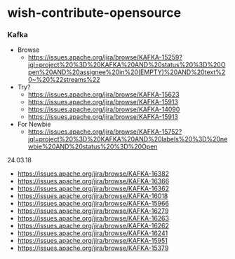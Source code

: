 # wish-contribute-opensource



### Kafka
- Browse
  - https://issues.apache.org/jira/browse/KAFKA-15259?jql=project%20%3D%20KAFKA%20AND%20status%20%3D%20Open%20AND%20assignee%20in%20(EMPTY)%20AND%20text%20~%20%22streams%22
- Try? 
  - https://issues.apache.org/jira/browse/KAFKA-15623
  - https://issues.apache.org/jira/browse/KAFKA-15913
  - https://issues.apache.org/jira/browse/KAFKA-14090
  - https://issues.apache.org/jira/browse/KAFKA-15913
- For Newbie
  - https://issues.apache.org/jira/browse/KAFKA-15752?jql=project%20%3D%20KAFKA%20AND%20labels%20%3D%20newbie%20AND%20status%20%3D%20Open



24.03.18
- https://issues.apache.org/jira/browse/KAFKA-16382
- https://issues.apache.org/jira/browse/KAFKA-16366
- https://issues.apache.org/jira/browse/KAFKA-16362
- https://issues.apache.org/jira/browse/KAFKA-16018
- https://issues.apache.org/jira/browse/KAFKA-15966
- https://issues.apache.org/jira/browse/KAFKA-16279
- https://issues.apache.org/jira/browse/KAFKA-16263
- https://issues.apache.org/jira/browse/KAFKA-16262
- https://issues.apache.org/jira/browse/KAFKA-16241
- https://issues.apache.org/jira/browse/KAFKA-15951
- https://issues.apache.org/jira/browse/KAFKA-15379﻿

